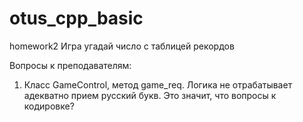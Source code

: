 # otus_cpp_basic
homework2
Игра угадай число с таблицей рекордов

Вопросы к преподавателям:
1. Класс GameControl, метод game_req.
    Логика не отрабатывает адекватно прием русский букв.
    Это значит, что вопросы к кодировке?